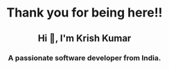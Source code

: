 <h1 align="center">Thank you for being here!!</h1>
<h2 align="center">Hi 👋, I'm Krish Kumar</h1>
<h3 align="center">A passionate software developer from India.</h3>


